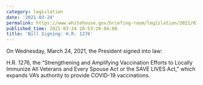 ```yaml
---
category: legislation
date: '2021-03-24'
permalink: https://www.whitehouse.gov/briefing-room/legislation/2021/03/24/bill-signing-h-r-1276/
published_time: 2021-03-24 10:53:28-04:00
title: 'Bill Signing: H.R. 1276'
---
```

 
On Wednesday, March 24, 2021, the President signed into law:

H.R. 1276, the “Strengthening and Amplifying Vaccination Efforts to
Locally Immunize All Veterans and Every Spouse Act or the SAVE LIVES
Act,” which expands VA’s authority to provide COVID-19 vaccinations.
